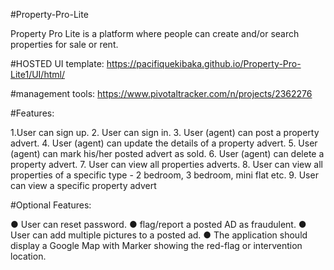 #Property-Pro-Lite

Property Pro Lite is a platform where people can create and/or search properties for sale or rent.

#HOSTED UI template: https://pacifiquekibaka.github.io/Property-Pro-Lite1/UI/html/

#management tools: https://www.pivotaltracker.com/n/projects/2362276

#Features:
  
1.User can sign up.
2. User can sign in.
3. User (agent) can post a property advert.
4. User (agent) can update the details of a property advert.
5. User (agent) can mark his/her posted advert as sold.
6. User (agent) can delete a property advert.
7. User can view all properties adverts.
8. User can view all properties of a specific type - 2 bedroom, 3 bedroom, mini flat etc.
9. User can view a specific property advert

#Optional Features:

● User can reset password.
● flag/report a posted AD as fraudulent.
● User can add multiple pictures to a posted ad.
● The application should display a Google Map with Marker showing the red-flag or
intervention location.
